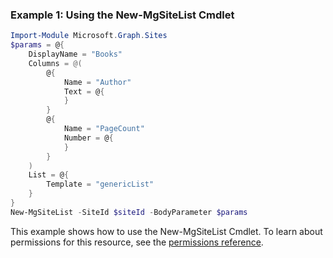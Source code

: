 ### Example 1: Using the New-MgSiteList Cmdlet
```powershell
Import-Module Microsoft.Graph.Sites
$params = @{
	DisplayName = "Books"
	Columns = @(
		@{
			Name = "Author"
			Text = @{
			}
		}
		@{
			Name = "PageCount"
			Number = @{
			}
		}
	)
	List = @{
		Template = "genericList"
	}
}
New-MgSiteList -SiteId $siteId -BodyParameter $params
```
This example shows how to use the New-MgSiteList Cmdlet.
To learn about permissions for this resource, see the [permissions reference](/graph/permissions-reference).
